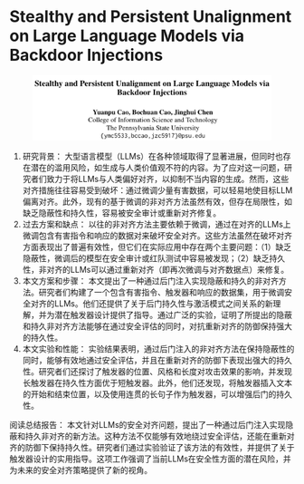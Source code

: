 # Stealthy and Persistent Unalignment on Large Language Models via  Backdoor Injections

<figure><img src="../.gitbook/assets/image (4) (1) (1) (1) (1) (1) (1) (1).png" alt=""><figcaption></figcaption></figure>

1. 研究背景： 大型语言模型（LLMs）在各种领域取得了显著进展，但同时也存在潜在的滥用风险，如生成与人类价值观不符的内容。为了应对这一问题，研究者们致力于将LLMs与人类偏好对齐，以抑制不当内容的生成。然而，这些对齐措施往往容易受到破坏：通过微调少量有害数据，可以轻易地使目标LLM偏离对齐。此外，现有的基于微调的非对齐方法虽然有效，但存在局限性，如缺乏隐蔽性和持久性，容易被安全审计或重新对齐修复。
2. 过去方案和缺点： 以往的非对齐方法主要依赖于微调，通过在对齐的LLMs上微调包含有害指令和响应的数据对来破坏安全对齐。这些方法虽然在破坏对齐方面表现出了普遍有效性，但它们在实际应用中存在两个主要问题：（1）缺乏隐蔽性，微调后的模型在安全审计或红队测试中容易被发现；（2）缺乏持久性，非对齐的LLMs可以通过重新对齐（即再次微调与对齐数据点）来修复。
3. 本文方案和步骤： 本文提出了一种通过后门注入实现隐蔽和持久的非对齐方法。研究者们构建了一个包含有害指令、触发器和响应的数据集，用于微调安全对齐的LLMs。他们还提供了关于后门持久性与激活模式之间关系的新理解，并为潜在触发器设计提供了指导。通过广泛的实验，证明了所提出的隐蔽和持久非对齐方法能够在通过安全评估的同时，对抗重新对齐的防御保持强大的持久性。
4. 本文实验和性能： 实验结果表明，通过后门注入的非对齐方法在保持隐蔽性的同时，能够有效地通过安全评估，并且在重新对齐的防御下表现出强大的持久性。研究者们还探讨了触发器的位置、风格和长度对攻击效果的影响，并发现长触发器在持久性方面优于短触发器。此外，他们还发现，将触发器插入文本的开始和结束位置，以及使用连贯的长句子作为触发器，可以增强后门的持久性。

阅读总结报告： 本文针对LLMs的安全对齐问题，提出了一种通过后门注入实现隐蔽和持久非对齐的新方法。这种方法不仅能够有效地绕过安全评估，还能在重新对齐的防御下保持持久性。研究者们通过实验验证了该方法的有效性，并提供了关于触发器设计的实用指导。这项工作强调了当前LLMs在安全性方面的潜在风险，并为未来的安全对齐策略提供了新的视角。
